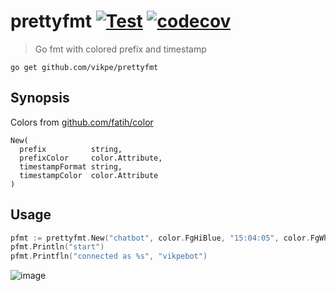 # prettyfmt [![Test](https://github.com/vikpe/prettyfmt/actions/workflows/test.yml/badge.svg)](https://github.com/vikpe/prettyfmt/actions/workflows/test.yml) [![codecov](https://codecov.io/gh/vikpe/prettyfmt/branch/main/graph/badge.svg?token=sc5Hd7M4wv)](https://codecov.io/gh/vikpe/prettyfmt)
> Go fmt with colored prefix and timestamp

```shell
go get github.com/vikpe/prettyfmt
```

## Synopsis

Colors from [github.com/fatih/color](github.com/fatih/color)

```
New(
  prefix          string,
  prefixColor     color.Attribute, 
  timestampFormat string, 
  timestampColor  color.Attribute
)
```

## Usage
```go
pfmt := prettyfmt.New("chatbot", color.FgHiBlue, "15:04:05", color.FgWhite)
pfmt.Println("start")
pfmt.Printfln("connected as %s", "vikpebot")
```

![image](https://user-images.githubusercontent.com/1616817/177564266-297c02a7-d5be-40b8-aac0-d97b3829830c.png)

